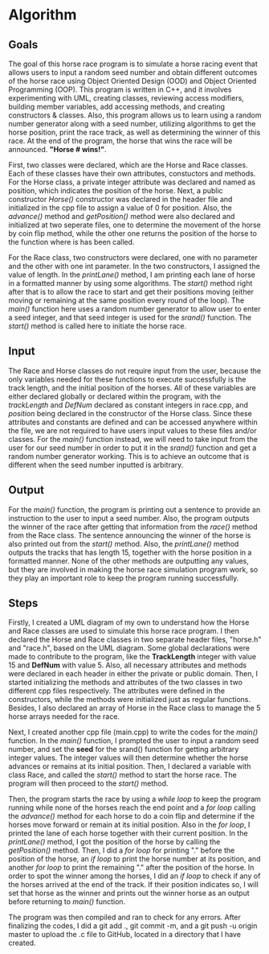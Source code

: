 # Algorithm
## Goals
The goal of this horse race program is to simulate a horse racing event that allows users to input a random seed number and obtain different outcomes of the horse race using Object Oriented Design (OOD) and Object Oriented Programming (OOP). This program is written in C++, and it involves experimenting with UML, creating classes, reviewing access modifiers, building member variables, add accessing methods, and creating constructors & classes. Also, this program allows us to learn using a random number generator along with a seed number, utilizing algorithms to get the horse position, print the race track, as well as determining the winner of this race. At the end of the program, the horse that wins the race will be announced. **"Horse # wins!"**. 

First, two classes were declared, which are the Horse and Race classes. Each of these classes have their own attributes, constuctors and methods. For the Horse class, a private integer attribute was declared and named as position, which indicates the position of the horse. Next, a public constructor *Horse()* constructor was declared in the header file and initialized in the cpp file to assign a value of 0 for position. Also, the *advance()* method and *getPosition()* method were also declared and initialized at two seperate files, one to determine the movement of the horse by coin flip method, while the other one returns the position of the horse to the function where is has been called. 

For the Race class, two constructors were declared, one with no parameter and the other with one int parameter. In the two constructors, I assigned the value of length. In the *printLane()* method, I am printing each lane of horse in a formatted manner by using some algorithms. The *start()* method right after that is to allow the race to start and get their positions moving (either moving or remaining at the same position every round of the loop). The *main()* function here uses a random number generator to allow user to enter a seed integer, and that seed integer is used for the *srand()* function. The *start()* method is called here to initiate the horse race.

## Input
The Race and Horse classes do not require input from the user, because the only variables needed for these functions to execute successfully is the track length, and the initial position of the horses. All of these variables are either declared globally or declared within the program, with the *trackLength* and *DefNum* declared as constant integers in race.cpp, and *position* being declared in the constructor of the Horse class. Since these attributes and constants are defined and can be accessed anywhere within the file, we are not required to have users input values to these files and/or classes. For the *main()* function instead, we will need to take input from the user for our seed number in order to put it in the *srand()* function and get a random number generator working. This is to achieve an outcome that is different when the seed number inputted is arbitrary.

## Output
For the *main()* function, the program is printing out a sentence to provide an instruction to the user to input a seed number. Also, the program outputs the winner of the race after getting that information from the *race()* method from the Race class. The sentence announcing the winner of the horse is also printed out from the *start()* method. Also, the *printLane()* method outputs the tracks that has length 15, together with the horse position in a formatted manner. None of the other methods are outputting any values, but they are involved in making the horse race simulation program work, so they play an important role to keep the program running successfully.

## Steps 
Firstly, I created a UML diagram of my own to understand how the Horse and Race classes are used to simulate this horse race program. I then declared the Horse and Race classes in two separate header files, "horse.h" and "race.h", based on the UML diagram. Some global declarations were made to contribute to the program, like the **TrackLength** integer with value 15 and **DefNum** with value 5. Also, all necessary attributes and methods were declared in each header in either the private or public domain. Then, I started initializing the methods and attributes of the two classes in two different cpp files respectively. The attributes were defined in the constructors, while the methods were initialized just as regular functions. Besides, I also declared an array of Horse in the Race class to manage the 5 horse arrays needed for the race. 

Next, I created another cpp file (main.cpp) to write the codes for the *main()* function. In the *main()* function, I prompted the user to input a random seed number, and set the **seed** for the srand() function for getting arbitrary integer values. The integer values will then determine whether the horse advances or remains at its initial position. Then, I declared a variable with class Race, and called the *start()* method to start the horse race. The program will then proceed to the *start()* method.

Then, the program starts the race by using a *while loop* to keep the program running while none of the horses reach the end point and a *for loop* calling the *advance()* method for each horse to do a coin flip and determine if the horses move forward or remain at its initial position. Also in the *for loop*, I printed the lane of each horse together with their current position. In the *printLane()* method, I got the position of the horse by calling the *getPosition()* method. Then, I did a *for loop* for printing "." before the position of the horse, an *if loop* to print the horse number at its position, and another *for loop* to print the remaining "." after the position of the horse. In order to spot the winner among the horses, I did an *if loop* to check if any of the horses arrived at the end of the track. If their position indicates so, I will set that horse as the winner and prints out the winner horse as an output before returning to *main()* function. 

The program was then compiled and ran to check for any errors. After finalizing the codes, I did a git add ., git commit -m, and a git push -u origin master to upload the .c file to GitHub, located in a directory that I have created. 

